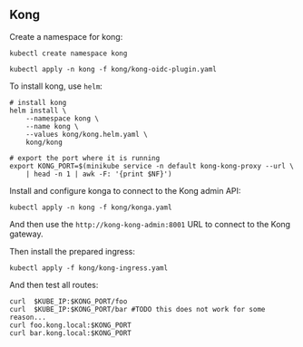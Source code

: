 ## Kong
Create a namespace for kong:

```shell script
kubectl create namespace kong

kubectl apply -n kong -f kong/kong-oidc-plugin.yaml
```

To install kong, use `helm`: 

```shell script
# install kong
helm install \
    --namespace kong \
    --name kong \
    --values kong/kong.helm.yaml \
    kong/kong

# export the port where it is running
export KONG_PORT=$(minikube service -n default kong-kong-proxy --url \
    | head -n 1 | awk -F: '{print $NF}')
```

Install and configure konga to connect to the Kong admin API:

```shell script
kubectl apply -n kong -f kong/konga.yaml
```

And then use the `http://kong-kong-admin:8001` URL to connect to the
Kong gateway.

Then install the prepared ingress:

```shell script
kubectl apply -f kong/kong-ingress.yaml
```

And then test all routes:

```shell script
curl  $KUBE_IP:$KONG_PORT/foo
curl  $KUBE_IP:$KONG_PORT/bar #TODO this does not work for some reason...
curl foo.kong.local:$KONG_PORT
curl bar.kong.local:$KONG_PORT
```